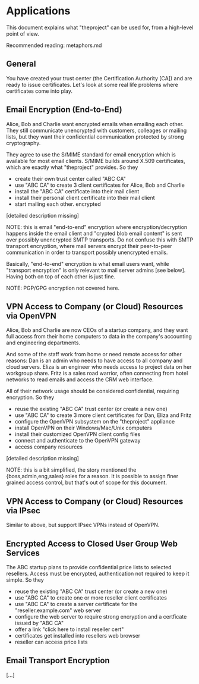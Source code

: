# Applications

This document explains what "theproject" can be used for, from a high-level 
point of view.

Recommended reading: metaphors.md

## General

You have created your trust center (the Certification Authority [CA]) and 
are ready to issue certificates.  Let's look at some real life problems 
where certificates come into play.

## Email Encryption (End-to-End)

Alice, Bob and Charlie want encrypted emails when emailing each other. They 
still communicate unencrypted with customers, colleages or mailing lists, 
but they want their confidential communication protected by strong 
cryptography.

They agree to use the S/MIME standard for email encryption which is available 
for most email clients. S/MIME builds around X.509 certificates, which are 
exactly what "theproject" provides. So they

- create their own trust center called "ABC CA"
- use "ABC CA" to create 3 client certificates for Alice, Bob and Charlie
- install the "ABC CA" certificate into their mail client
- install their personal client certificate into their mail client
- start mailing each other. encrypted

[detailed description missing]

NOTE: this is email "end-to-end" encryption where encryption/decryption 
happens inside the email client and "crypted blob email content" is sent 
over possibly unencrypted SMTP transports. Do not confuse this with SMTP 
transport encryption, where mail servers encrypt their peer-to-peer 
communication in order to transport possibly unencrypted emails.

Basically, "end-to-end" encryption is what email users want, while 
"transport encryption" is only relevant to mail server admins [see below]. 
Having both on top of each other is just fine.

NOTE: PGP/GPG encryption not covered here.

## VPN Access to Company (or Cloud) Resources via OpenVPN

Alice, Bob and Charlie are now CEOs of a startup company, and they want full 
access from their home computers to data in the company's accounting and 
engineering departments.

And some of the staff work from home or need remote access for other reasons: 
Dan is an admin who needs to have access to all company and cloud servers. 
Eliza is an engineer who needs access to project data on her workgroup share. 
Fritz is a sales road warrior, often connecting from hotel networks to read 
emails and access the CRM web interface.

All of their network usage should be considered confidential, requiring 
encryption. So they

- reuse the existing "ABC CA" trust center (or create a new one)
- use "ABC CA" to create 3 more client certificates for Dan, Eliza and Fritz
- configure the OpenVPN subsystem on the "theproject" appliance
- install OpenVPN on their Windows/Mac/Unix computers
- install their customized OpenVPN client config files
- connect and authenticate to the OpenVPN gateway
- access company resources

[detailed description missing]

NOTE: this is a bit simplified, the story mentioned the {boss,admin,eng,sales} 
roles for a reason. It is possible to assign finer grained access control, 
but that's out of scope for this document.

## VPN Access to Company (or Cloud) Resources via IPsec

Similar to above, but support IPsec VPNs instead of OpenVPN.

## Encrypted Access to Closed User Group Web Services

The ABC startup plans to provide confidential price lists to selected 
resellers.  Access must be encrypted, authentication not required to keep 
it simple. So they

- reuse the existing "ABC CA" trust center (or create a new one)
- use "ABC CA" to create one or more reseller client certificates
- use "ABC CA" to create a server certificate for the "reseller.example.com" web server
- configure the web server to require strong encryption and a certficate issued by "ABC CA"
- offer a link "click here to install reseller cert"
- certificates get installed into resellers web browser
- reseller can access price lists




## Email Transport Encryption

[...]
